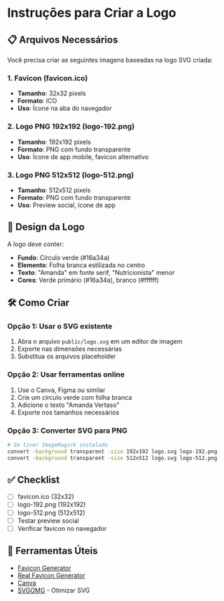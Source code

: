 # Instruções para Criar a Logo

## 📋 Arquivos Necessários

Você precisa criar as seguintes imagens baseadas na logo SVG criada:

### 1. Favicon (favicon.ico)
- **Tamanho**: 32x32 pixels
- **Formato**: ICO
- **Uso**: Ícone na aba do navegador

### 2. Logo PNG 192x192 (logo-192.png)
- **Tamanho**: 192x192 pixels
- **Formato**: PNG com fundo transparente
- **Uso**: Ícone de app mobile, favicon alternativo

### 3. Logo PNG 512x512 (logo-512.png)
- **Tamanho**: 512x512 pixels
- **Formato**: PNG com fundo transparente
- **Uso**: Preview social, ícone de app

## 🎨 Design da Logo

A logo deve conter:
- **Fundo**: Círculo verde (#16a34a)
- **Elemento**: Folha branca estilizada no centro
- **Texto**: "Amanda" em fonte serif, "Nutricionista" menor
- **Cores**: Verde primário (#16a34a), branco (#ffffff)

## 🛠️ Como Criar

### Opção 1: Usar o SVG existente
1. Abra o arquivo `public/logo.svg` em um editor de imagem
2. Exporte nas dimensões necessárias
3. Substitua os arquivos placeholder

### Opção 2: Usar ferramentas online
1. Use o Canva, Figma ou similar
2. Crie um círculo verde com folha branca
3. Adicione o texto "Amanda Vertaso"
4. Exporte nos tamanhos necessários

### Opção 3: Converter SVG para PNG
```bash
# Se tiver ImageMagick instalado
convert -background transparent -size 192x192 logo.svg logo-192.png
convert -background transparent -size 512x512 logo.svg logo-512.png
```

## ✅ Checklist

- [ ] favicon.ico (32x32)
- [ ] logo-192.png (192x192)
- [ ] logo-512.png (512x512)
- [ ] Testar preview social
- [ ] Verificar favicon no navegador

## 🔗 Ferramentas Úteis

- [Favicon Generator](https://favicon.io/)
- [Real Favicon Generator](https://realfavicongenerator.net/)
- [Canva](https://canva.com)
- [SVGOMG](https://jakearchibald.github.io/svgomg/) - Otimizar SVG